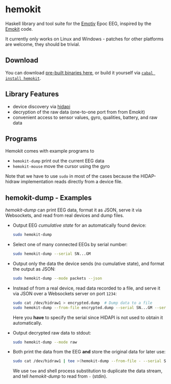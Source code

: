 hemokit
=======

Haskell library and tool suite for the [Emotiv](http://emotiv.com) Epoc EEG, inspired by the [Emokit](https://github.com/openyou/emokit) code.

It currently only works on Linux and Windows - patches for other platforms are welcome, they should be trivial.


Download
--------

You can download [pre-built binaries here](https://github.com/nh2/hemokit/releases), or build it yourself via [`cabal install hemokit`](http://hackage.haskell.org/package/hemokit).


Library Features
----------------

* device discovery via [hidapi](https://github.com/vahokif/haskell-hidapi)
* decryption of the raw data (one-to-one port from from Emokit)
* convenient access to sensor values, gyro, qualities, battery, and raw data


Programs
--------

Hemokit comes with example programs to

* `hemokit-dump` print out the current EEG data
* `hemokit-mouse` move the cursor using the gyro

Note that we have to use `sudo` in most of the cases because the HIDAP-hidraw implementation reads directly from a device file.


hemokit-dump - Examples
-----------------------

*hemokit-dump* can print EEG data, format it as JSON, serve it via Websockets, and read from real devices and dump files.


* Output EEG *cumulative state* for an automatically found device:

  ```bash
  sudo hemokit-dump
  ```

* Select one of many connected EEGs by serial number:

  ```bash
  sudo hemokit-dump --serial SN...GM
  ```

* Output only the data the device sends (no cumulative state), and format the output as JSON:

  ```bash
  sudo hemokit-dump --mode packets --json
  ```

* Instead of from a real device, read data recorded to a file, and serve it via JSON over a Websockets server on port `1234`:

  ```bash
  sudo cat /dev/hidraw1 > encrypted.dump  # Dump data to a file
  sudo hemokit-dump --from-file encrypted.dump --serial SN...GM --serve 0.0.0.0:1234 --json
  ```

  Here you **have** to specify the serial since HIDAPI is not used to obtain it automatically.

* Output decrypted raw data to stdout:

  ```bash
  sudo hemokit-dump --mode raw
  ```

* Both print the data from the EEG **and** store the original data for later use:

  ```bash
  sudo cat /dev/hidraw1 | tee >(hemokit-dump --from-file - --serial SN...GM --json) > encrypted.dump
  ```

  We use `tee` and shell process substitution to duplicate the data stream, and tell *hemokit-dump* to read from `-` (stdin).
